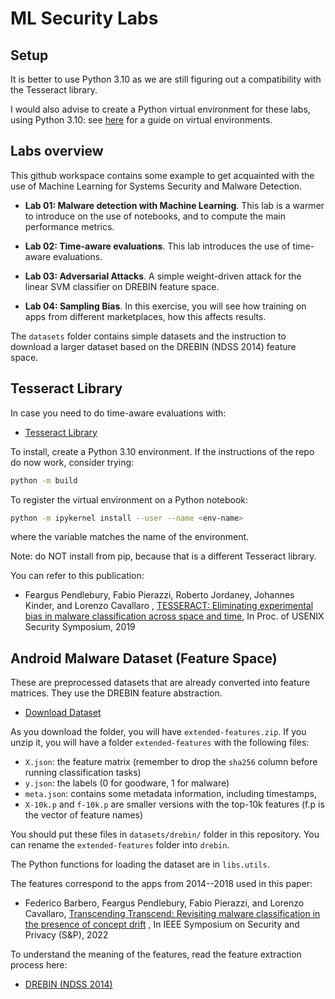# ML Security Labs

## Setup

It is better to use Python 3.10 as we are still figuring out a compatibility with the Tesseract library.

I would also advise to create a Python virtual environment for these labs, using Python 3.10: see [here](https://docs.python.org/3/library/venv.html) for a guide on virtual environments. 

## Labs overview

This github workspace contains some example to get acquainted with the use of Machine Learning for Systems Security and Malware Detection. 

* **Lab 01: Malware detection with Machine Learning**. This lab is a warmer to introduce on the use of notebooks, and to compute the main performance metrics. 

* **Lab 02: Time-aware evaluations**. This lab introduces the use of time-aware evaluations. 

* **Lab 03: Adversarial Attacks**. A simple weight-driven attack for the linear SVM classifier on DREBIN feature space.

* **Lab 04: Sampling Bias**. In this exercise, you will see how training on apps from different marketplaces, how this affects results.

The `datasets` folder contains simple datasets and the instruction to download a larger dataset based on the DREBIN (NDSS 2014) feature space.

## Tesseract Library

In case you need to do time-aware evaluations with: 

* [Tesseract Library](https://github.com/s2labres/tesseract-ml-release)


To install, create a Python 3.10 environment. If the instructions of the repo do now work, consider trying:
```bash
python -m build
```

To register the virtual environment on a Python notebook:
```bash
python -m ipykernel install --user --name <env-name>
```
where the <env-name> variable matches the name of the environment.

Note: do NOT install from pip, because that is a different Tesseract library.

You can refer to this publication:

* Feargus Pendlebury, Fabio Pierazzi, Roberto Jordaney, Johannes Kinder, and Lorenzo Cavallaro , [TESSERACT: Eliminating experimental bias in malware classification across space and time](https://fabio.pierazzi.com/assets/pdf/tesseract.pdf), In Proc. of USENIX Security Symposium, 2019


## Android Malware Dataset (Feature Space)

These are preprocessed datasets that are already converted into feature matrices. They use the DREBIN feature abstraction. 

* [Download Dataset](https://emckclac-my.sharepoint.com/:u:/g/personal/k1802448_kcl_ac_uk/ERWQQfXF3MxCgPe1G4qGsWcBeGDsktcQ6kuXQbsbjGyy2g?e=amOhD4)

As you download the folder, you will have `extended-features.zip`. If you unzip it, you will have a folder `extended-features` with the following files: 
* `X.json`: the feature matrix (remember to drop the `sha256` column before running classification tasks)
* `y.json`: the labels (0 for goodware, 1 for malware)
* `meta.json`: contains some metadata information, including timestamps,
* `X-10k.p` and `f-10k.p` are smaller versions with the top-10k features (f.p is the vector of feature names)

You should put these files in `datasets/drebin/` folder in this repository. You can rename the `extended-features` folder into `drebin`. 

The Python functions for loading the dataset are in `libs.utils`. 

The features correspond to the apps from 2014--2018 used in this paper:
* Federico Barbero, Feargus Pendlebury, Fabio Pierazzi, and Lorenzo Cavallaro, [Transcending Transcend: Revisiting malware classification in the presence of concept drift](https://arxiv.org/abs/2010.03856) , In IEEE Symposium on Security and Privacy (S&P), 2022

To understand the meaning of the features, read the feature extraction process here: 
* [DREBIN (NDSS 2014)](https://www.ndss-symposium.org/wp-content/uploads/2017/09/11_3_1.pdf)
